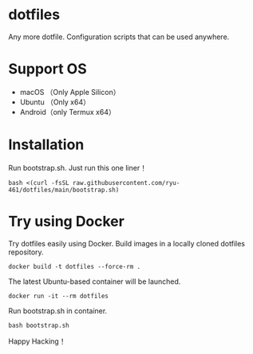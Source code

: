 # dotfiles

Any more dotfile.
Configuration scripts that can be used anywhere.

# Support OS

- macOS （Only Apple Silicon）
- Ubuntu （Only x64）
- Android（only Termux x64）

# Installation

Run bootstrap.sh.
Just run this one liner！

```shell
bash <(curl -fsSL raw.githubusercontent.com/ryu-461/dotfiles/main/bootstrap.sh)
```

# Try using Docker

Try dotfiles easily using Docker.
Build images in a locally cloned dotfiles repository.

```shell
docker build -t dotfiles --force-rm .
```

The latest Ubuntu-based container will be launched.

```shell
docker run -it --rm dotfiles
```

Run bootstrap.sh in container.

```shell
bash bootstrap.sh
```

Happy Hacking！
